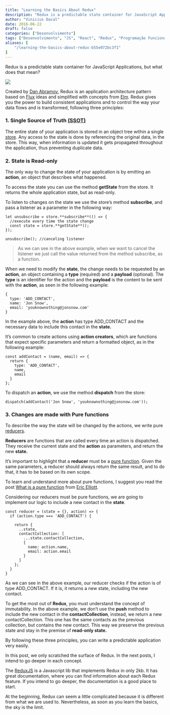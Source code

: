 ```yaml
---
title: "Learning the Basics About Redux"
description: "Redux is a predictable state container for JavaScript Applications, but what does that mean?"
author: "Vinicius Dacal"
date: 2016-06-22
draft: false
categories: ["Desenvolvimento"]
tags: ["Desenvolvimento", "JS", "React", "Redux", "Programação Funcional"]
aliases: [
	"/learning-the-basics-about-redux-b55e072bc3f1"
]
---
```


Redux is a predictable state container for JavaScript Applications, but what does that mean?

![](https://cdn-images-1.medium.com/max/2000/1*deNSjC7XD-DA3w4wNK7XEQ.jpeg)

Created by [Dan Abramov](undefined), Redux is an application architecture pattern based on [Flux](http://facebook.github.io/flux/) ideas and simplified with concepts from [Elm](https://github.com/evancz/elm-architecture-tutorial/). Redux gives you the power to build consistent applications and to control the way your data flows and is transformed, following three principles:

### 1. Single Source of Truth [(SSOT)](https://en.wikipedia.org/wiki/Single_source_of_truth)

The entire state of your application is stored in an object tree within a single [store](http://redux.js.org/docs/Glossary.html#store). Any access to the state is done by referencing the original data, in the store. This way, when information is updated it gets propagated throughout the application, thus preventing duplicate data.

### 2. State is Read-only

The only way to change the state of your application is by emitting an **action**, an object that describes what happened.

To access the state you can use the method **getState** from the store. It returns the whole application state, but as read-only.

To listen to changes on the state we use the store’s method **subscribe**, and pass a listener as a parameter in the following way:

    let unsubscribe = store.**subscribe**(() => {
      //execute every time the state change
      const state = store.**getState**();
    });

    unsubscribe(); //canceling listener

> As we can see in the above example, when we want to cancel the listener we just call the value returned from the method subscribe, as a function.

When we need to modify the **state**, the change needs to be requested by an **action**, an object containing a **type** (required) and a **payload** (optional). The **type** is an identifier for the action and the **payload** is the content to be sent with the **action**, as seen in the following example:

    {
      type: 'ADD_CONTACT',
      name: 'Jon Snow',
      email: 'youknownothing@jonsnow.com'
    }

In the example above, the **action** has type ADD_CONTACT and the necessary data to include this contact in the **state.**

It’s common to create actions using **action creators**, which are functions that expect specific parameters and return a formatted object, as in the following example:

    const addContact = (name, email) => {
      return {
        type: 'ADD_CONTACT',
        name,
        email
      }
    };

To dispatch an **action**, we use the method **dispatch** from the store:

    dispatch(addContact('Jon Snow', 'youknownothing@jonsnow.com'));

### 3. Changes are made with Pure functions

To describe the way the state will be changed by the actions, we write pure [reducers](http://redux.js.org/docs/Glossary.html#reducer).

**Reducers** are functions that are called every time an action is dispatched. They receive the current state and the **action** as parameters, and return the new **state.**

It’s important to highlight that a **reducer** must be a [pure function](https://en.wikipedia.org/wiki/Pure_function). Given the same parameters, a reducer should always return the same result, and to do that, it has to be based on its own scope.

To learn and understand more about pure functions, I suggest you read the post [What is a pure function](https://medium.com/javascript-scene/master-the-javascript-interview-what-is-a-pure-function-d1c076bec976#.q8sxpapvy) from [Eric Elliott](undefined).

Considering our reducers must be pure functions, we are going to implement our logic to include a new contact in the **state**.

    const reducer = (state = {}, action) => {
      if (action.type === 'ADD_CONTACT') {

        return {
          ..state,
          contactCollection: [
            ...state.contactCollection,
            {
              name: action.name,
              email: action.email
            }
          ]
        };
      }
    }

As we can see in the above example, our reducer checks if the action is of type ADD_CONTACT. If it is, it returns a new state, including the new contact.

To get the most out of **Redux**, you must understand the concept of immutability. In the above example, we don’t use the **push** method to include the new contact in the **contactCollection**, instead, we return a new contactCollection. This one has the same contacts as the previous collection, but contains the new contact. This way we preserve the previous state and stay in the premise of **read-only state.**

By following these three principles, you can write a predictable application very easily.

In this post, we only scratched the surface of Redux. In the next posts, I intend to go deeper in each concept.

The [ReduxJS](http://redux.js.org/) is a Javascript lib that implements Redux in only 2kb. It has great documentation, where you can find information about each Redux feature. If you intend to go deeper, the documentation is a good place to start.

At the beginning, Redux can seem a little complicated because it is different from what we are used to. Nevertheless, as soon as you learn the basics, the sky is the limit.
